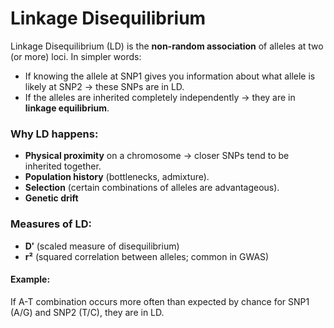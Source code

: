 # Linkage Disequilibrium

Linkage Disequilibrium (LD) is the **non-random association** of alleles
at two (or more) loci. In simpler words:

-   If knowing the allele at SNP1 gives you information about what
    allele is likely at SNP2 → these SNPs are in LD.
-   If the alleles are inherited completely independently → they are in
    **linkage equilibrium**.

### Why LD happens:

-   **Physical proximity** on a chromosome → closer SNPs tend to be
    inherited together.
-   **Population history** (bottlenecks, admixture).
-   **Selection** (certain combinations of alleles are advantageous).
-   **Genetic drift**

### Measures of LD:

-   **D′** (scaled measure of disequilibrium)
-   **r²** (squared correlation between alleles; common in GWAS)

#### Example:

If A-T combination occurs more often than expected by chance for SNP1
(A/G) and SNP2 (T/C), they are in LD.
